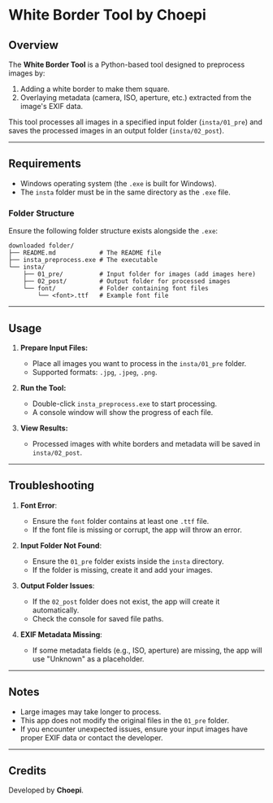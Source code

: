 # White Border Tool by Choepi

## Overview
The **White Border Tool** is a Python-based tool designed to preprocess images by:
1. Adding a white border to make them square.
2. Overlaying metadata (camera, ISO, aperture, etc.) extracted from the image's EXIF data.

This tool processes all images in a specified input folder (`insta/01_pre`) and saves the processed images in an output folder (`insta/02_post`).

---

## Requirements
- Windows operating system (the `.exe` is built for Windows).
- The `insta` folder must be in the same directory as the `.exe` file.

### Folder Structure
Ensure the following folder structure exists alongside the `.exe`:
```
downloaded folder/
├── README.md            # The README file
├── insta_preprocess.exe # The executable
└── insta/
    ├── 01_pre/          # Input folder for images (add images here)
    ├── 02_post/         # Output folder for processed images
    └── font/            # Folder containing font files
        └── <font>.ttf   # Example font file
```


---

## Usage

1. **Prepare Input Files:**
   - Place all images you want to process in the `insta/01_pre` folder.
   - Supported formats: `.jpg`, `.jpeg`, `.png`.

2. **Run the Tool:**
   - Double-click `insta_preprocess.exe` to start processing.
   - A console window will show the progress of each file.

3. **View Results:**
   - Processed images with white borders and metadata will be saved in `insta/02_post`.

---

## Troubleshooting

1. **Font Error**:
   - Ensure the `font` folder contains at least one `.ttf` file.
   - If the font file is missing or corrupt, the app will throw an error.

2. **Input Folder Not Found**:
   - Ensure the `01_pre` folder exists inside the `insta` directory.
   - If the folder is missing, create it and add your images.

3. **Output Folder Issues**:
   - If the `02_post` folder does not exist, the app will create it automatically.
   - Check the console for saved file paths.

4. **EXIF Metadata Missing**:
   - If some metadata fields (e.g., ISO, aperture) are missing, the app will use "Unknown" as a placeholder.

---

## Notes
- Large images may take longer to process.
- This app does not modify the original files in the `01_pre` folder.
- If you encounter unexpected issues, ensure your input images have proper EXIF data or contact the developer.

---

## Credits
Developed by **Choepi**.

